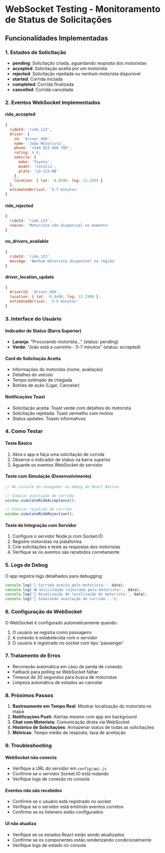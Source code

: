 # WebSocket Testing - Monitoramento de Status de Solicitações

## Funcionalidades Implementadas

### 1. Estados de Solicitação
- **pending**: Solicitação criada, aguardando resposta dos motoristas
- **accepted**: Solicitação aceita por um motorista
- **rejected**: Solicitação rejeitada ou nenhum motorista disponível
- **started**: Corrida iniciada
- **completed**: Corrida finalizada
- **cancelled**: Corrida cancelada

### 2. Eventos WebSocket Implementados

#### ride_accepted
```javascript
{
  rideId: 'ride_123',
  driver: {
    id: 'driver_456',
    name: 'João Motorista',
    phone: '+244 923 456 789',
    rating: 4.8,
    vehicle: {
      make: 'Toyota',
      model: 'Corolla',
      plate: 'LD-123-AB'
    },
    location: { lat: -8.8390, lng: 13.2894 }
  },
  estimatedArrival: '5-7 minutos'
}
```

#### ride_rejected
```javascript
{
  rideId: 'ride_123',
  reason: 'Motorista não disponível no momento'
}
```

#### no_drivers_available
```javascript
{
  rideId: 'ride_123',
  message: 'Nenhum motorista disponível na região'
}
```

#### driver_location_update
```javascript
{
  driverId: 'driver_456',
  location: { lat: -8.8400, lng: 13.2900 },
  estimatedArrival: '3-5 minutos'
}
```

### 3. Interface do Usuário

#### Indicador de Status (Barra Superior)
- **Laranja**: "Procurando motorista..." (status: pending)
- **Verde**: "João está a caminho - 5-7 minutos" (status: accepted)

#### Card de Solicitação Aceita
- Informações do motorista (nome, avaliação)
- Detalhes do veículo
- Tempo estimado de chegada
- Botões de ação (Ligar, Cancelar)

#### Notificações Toast
- Solicitação aceita: Toast verde com detalhes do motorista
- Solicitação rejeitada: Toast vermelho com motivo
- Status updates: Toasts informativos

### 4. Como Testar

#### Teste Básico
1. Abra o app e faça uma solicitação de corrida
2. Observe o indicador de status na barra superior
3. Aguarde os eventos WebSocket do servidor

#### Teste com Simulação (Desenvolvimento)
```javascript
// No console do navegador ou debug do React Native:

// Simular aceitação de corrida
window.simulateRideAcceptance();

// Simular rejeição de corrida
window.simulateRideRejection();
```

#### Teste de Integração com Servidor
1. Configure o servidor Node.js com Socket.IO
2. Registre motoristas na plataforma
3. Crie solicitações e teste as respostas dos motoristas
4. Verifique se os eventos são recebidos corretamente

### 5. Logs de Debug

O app registra logs detalhados para debugging:

```javascript
console.log('🎉 Corrida aceita pelo motorista:', data);
console.log('❌ Solicitação rejeitada pelo motorista:', data);
console.log('📍 Atualização de localização do motorista:', data);
console.log('🧪 Simulando aceitação de corrida...');
```

### 6. Configuração do WebSocket

O WebSocket é configurado automaticamente quando:
1. O usuário se registra como passageiro
2. A conexão é estabelecida com o servidor
3. O usuário é registrado no socket com tipo 'passenger'

### 7. Tratamento de Erros

- Reconexão automática em caso de perda de conexão
- Fallback para polling se WebSocket falhar
- Timeout de 30 segundos para busca de motoristas
- Limpeza automática de estados ao cancelar

### 8. Próximos Passos

1. **Rastreamento em Tempo Real**: Mostrar localização do motorista no mapa
2. **Notificações Push**: Alertas mesmo com app em background
3. **Chat com Motorista**: Comunicação direta via WebSocket
4. **Histórico de Solicitações**: Armazenar status de todas as solicitações
5. **Métricas**: Tempo médio de resposta, taxa de aceitação

### 9. Troubleshooting

#### WebSocket não conecta
- Verifique a URL do servidor em `config/api.js`
- Confirme se o servidor Socket.IO está rodando
- Verifique logs de conexão no console

#### Eventos não são recebidos
- Confirme se o usuário está registrado no socket
- Verifique se o servidor está emitindo eventos corretos
- Confirme se os listeners estão configurados

#### UI não atualiza
- Verifique se os estados React estão sendo atualizados
- Confirme se os componentes estão renderizando condicionalmente
- Verifique logs de estado no console